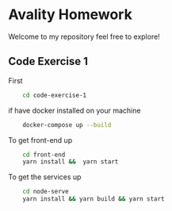 # Avality Homework

Welcome to my repository feel free to explore!

## Code Exercise 1


First
```bash
    cd code-exercise-1
```
if have docker installed on your machine

```bash
    docker-compose up --build
```

To get front-end up
```bash
    cd front-end
    yarn install &&  yarn start
```

To get the services up
```bash
    cd node-serve
    yarn install && yarn build && yarn start
```